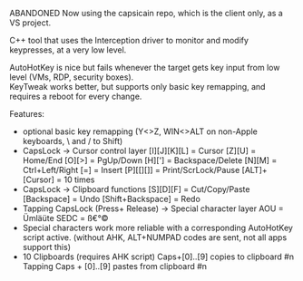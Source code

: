 ABANDONED
Now using the capsicain repo, which is the client only, as a VS project.

C++ tool that uses the Interception driver to monitor and modify keypresses, at a very low level.

AutoHotKey is nice but fails whenever the target gets key input from low level (VMs, RDP, security boxes).  
KeyTweak works better, but supports only basic key remapping, and requires a reboot for every change.

Features:
- optional basic key remapping (Y<>Z, WIN<>ALT on non-Apple keyboards, \ and / to Shift)
- CapsLock -> Cursor control layer 
    [I][J][K][L] = Cursor
    [Z][U] = Home/End
    [O][>] = PgUp/Down
    [H]['] = Backspace/Delete
    [N][M] = Ctrl+Left/Right
    [=] = Insert
    [P][[][]] = Print/ScrLock/Pause
    [ALT]+[Cursor] = 10 times
- CapsLock -> Clipboard functions
    [S][D][F] = Cut/Copy/Paste
    [Backspace] = Undo
    [Shift+Backspace] = Redo
- Tapping CapsLock (Press+ Release) -> Special character layer
    AOU = Ümläüte
    SEDC = ß€°©
- Special characters work more reliable with a corresponding AutoHotKey script active.
  (without AHK, ALT+NUMPAD codes are sent, not all apps support this)
- 10 Clipboards (requires AHK script)
  Caps+[0]..[9] copies to clipboard #n
  Tapping Caps + [0]..[9] pastes from clipboard #n
